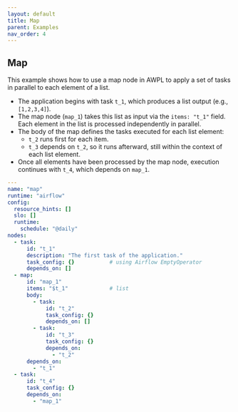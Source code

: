 ```yaml
---
layout: default
title: Map
parent: Examples
nav_order: 4
---
```


## Map

This example shows how to use a map node in AWPL to apply a set of tasks in parallel to each element of a list.

- The application begins with task `t_1`, which produces a list output (e.g., `[1,2,3,4]`).
- The map node (`map_1`) takes this list as input via the `items: "t_1"` field. Each element in the list is processed independently in parallel.
- The body of the map defines the tasks executed for each list element:
  - `t_2` runs first for each item.
  - `t_3` depends on `t_2`, so it runs afterward, still within the context of each list element.
- Once all elements have been processed by the map node, execution continues with `t_4`, which depends on `map_1`.

```yaml
---
name: "map"
runtime: "airflow"
config:
  resource_hints: []
  slo: []
  runtime:
    schedule: "@daily"
nodes:
  - task:
      id: "t_1"
      description: "The first task of the application."
      task_config: {}           # using Airflow EmptyOperator 
      depends_on: []
  - map:
      id: "map_1"
      items: "$t_1"             # list
      body:
        - task:
            id: "t_2"
            task_config: {}
            depends_on: []
        - task:
            id: "t_3"
            task_config: {}
            depends_on:
              - "t_2"
      depends_on:
        - "t_1"
  - task:
      id: "t_4"
      task_config: {}
      depends_on: 
        - "map_1"
```
